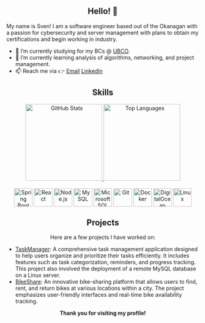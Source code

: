 <div align="center">
  <h2>Hello! 👋</h2>
</div>
<p>My name is Sven! I am a software engineer based out of the Okanagan with a passion for cybersecurity and server management with plans to obtain my certifications and begin working in industry.</p>

<ul>
  <li>🔭 I’m currently studying for my BCs @ <a href="https://ok.ubc.ca/">UBCO</a>.</li>
  <li>🌱 I’m currently learning analysis of algorithms, networking, and project management.</li>
  <li>📫 Reach me via 👉 <a href="mailto:mr-sban@users.noreply.github.com">Email</a> <a href="https://www.linkedin.com/in/svenannist/">LinkedIn</a></li>
</ul>
<div align="center">
<h2>Skills</h2>
</div>
<!---
### Programming Languages
 ![Java](https://img.shields.io/badge/Java-ED8B00?style=for-the-badge&logo=java&logoColor=white) ![JavaScript](https://img.shields.io/badge/JavaScript-F7DF1E?style=for-the-badge&logo=javascript&logoColor=black) ![Python](https://img.shields.io/badge/Python-3776AB?style=for-the-badge&logo=python&logoColor=white)--->
<div align="center">
  <a href="https://github.com/mr-sban">
    <picture>
      <!-- Dark Mode -->
      <source media="(prefers-color-scheme: dark)" srcset="https://github-readme-stats-mr-sbans-projects.vercel.app/api?username=mr-sban&theme=dark&show_icons=true&count_private=true&hide=stars,contribs&show=reviews,prs_merged_percentage&hide_rank=true&include_all_commits=true">
      <!-- Light Mode -->
      <img src="https://github-readme-stats-mr-sbans-projects.vercel.app/api?username=mr-sban&theme=light&show_icons=true&count_private=true&hide=stars,contribs&show=reviews,prs_merged_percentage&hide_rank=true&include_all_commits=true" alt="GitHub Stats" height="200">
    </picture>
  </a>
  <a href="https://github.com/mr-sban">
    <picture>
      <!-- Dark Mode -->
      <source media="(prefers-color-scheme: dark)" srcset="https://github-readme-stats-mr-sbans-projects.vercel.app/api/top-langs/?username=mr-sban&theme=dark&hide=tex&layout=donut&size_weight=0.5&count_weight=0.5">
      <!-- Light Mode -->
      <img src="https://github-readme-stats-mr-sbans-projects.vercel.app/api/top-langs/?username=mr-sban&theme=light&hide=tex&layout=donut&size_weight=0.5&count_weight=0.5" alt="Top Languages" height="200">
    </picture>
  </a>
</div>










<br />

<div align="center">
  <img src="https://cdn.jsdelivr.net/gh/devicons/devicon/icons/spring/spring-original-wordmark.svg" alt="Spring Boot" width="48" height="48" style="vertical-align: middle;"/>
  <img src="https://cdn.jsdelivr.net/gh/devicons/devicon/icons/react/react-original-wordmark.svg" alt="React" width="48" height="48" style="vertical-align: middle;"/>
  <img src="https://cdn.jsdelivr.net/gh/devicons/devicon/icons/nodejs/nodejs-plain-wordmark.svg" alt="Node.js" width="48" height="48" style="vertical-align: middle;"/>
  <img src="https://cdn.jsdelivr.net/gh/devicons/devicon/icons/mysql/mysql-original-wordmark.svg" alt="MySQL" width="48" height="48" style="vertical-align: middle;"/>
  <img src="https://cdn.jsdelivr.net/gh/devicons/devicon/icons/microsoftsqlserver/microsoftsqlserver-plain-wordmark.svg" alt="Microsoft SQL Server" width="48" height="48" style="vertical-align: middle;"/>
  <img src="https://cdn.jsdelivr.net/gh/devicons/devicon/icons/git/git-original-wordmark.svg" alt="Git" width="48" height="48" style="vertical-align: middle;"/>
  <img src="https://cdn.jsdelivr.net/gh/devicons/devicon/icons/docker/docker-original-wordmark.svg" alt="Docker" width="48" height="48" style="vertical-align: middle;"/>
  <img src="https://cdn.jsdelivr.net/gh/devicons/devicon/icons/digitalocean/digitalocean-original.svg" alt="DigitalOcean" width="48" height="48" style="vertical-align: middle;"/>
  <img src="https://cdn.jsdelivr.net/gh/devicons/devicon/icons/linux/linux-original.svg" alt="Linux" width="48" height="48" style="vertical-align: middle;"/>
</div>

<div align="center">
  <h2>Projects</h2>


Here are a few projects I have worked on:
</div>

- [TaskManager](https://github.com/mr-sban/taskmanager): A comprehensive task management application designed to help users organize and prioritize their tasks efficiently. It includes features such as task categorization, reminders, and progress tracking. This project also involved the deployment of a remote MySQL database on a Linux server.
- [BikeShare](https://github.com/BikeSharingG14/bikeshare): An innovative bike-sharing platform that allows users to find, rent, and return bikes at various locations within a city. The project emphasizes user-friendly interfaces and real-time bike availability tracking.

<div align="center">
<b>Thank you for visiting my profile!</b>
</div>
